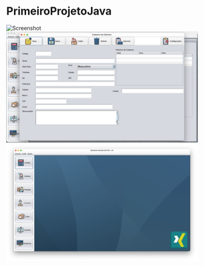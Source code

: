 # PrimeiroProjetoJava
![Screenshot](Tela_Login.png)
![Screenshot](Cadastro_Clientes.png)
![Screenshot](Menu_principal.png)
